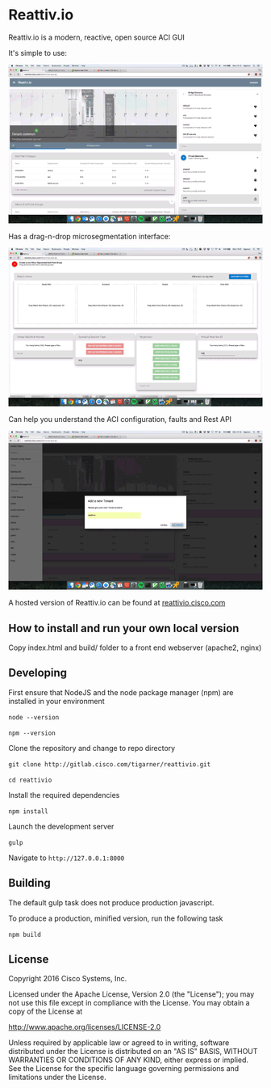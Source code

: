 # Reattiv.io

Reattiv.io is a modern, reactive, open source ACI GUI 

It's simple to use:

![Mini clip of main interface](readme/reattivio-intro.gif?raw=true "Reattiv.io main interface")

Has a drag-n-drop microsegmentation interface:

![Mini clip of dropping a match item in a microsegmentation bucket](readme/reattivio-useg.gif?raw=true "Reattiv.io drag-n-drop interface")

Can help you understand the ACI configuration, faults and Rest API

![Mini clip of configuration helper](readme/reattivio-ch.gif?raw=true "Reattiv.io configuration helper")

A hosted version of Reattiv.io can be found at [reattivio.cisco.com](http://reattivio.cisco.com/)

## How to install and run your own local version

Copy index.html and build/ folder to a front end webserver (apache2, nginx)

## Developing

First ensure that NodeJS and the node package manager (npm) are installed in your environment

`node --version`

`npm --version`

Clone the repository and change to repo directory

`git clone http://gitlab.cisco.com/tigarner/reattivio.git`  

`cd reattivio`

Install the required dependencies

`npm install`

Launch the development server

`gulp`

Navigate to `http://127.0.0.1:8000`

## Building

The default gulp task does not produce production javascript.

To produce a production, minified version, run the following task

`npm build`


## License

Copyright 2016 Cisco Systems, Inc.

Licensed under the Apache License, Version 2.0 (the "License");
you may not use this file except in compliance with the License.
You may obtain a copy of the License at

http://www.apache.org/licenses/LICENSE-2.0

Unless required by applicable law or agreed to in writing, software
distributed under the License is distributed on an "AS IS" BASIS,
WITHOUT WARRANTIES OR CONDITIONS OF ANY KIND, either express or implied.
See the License for the specific language governing permissions and
limitations under the License.

